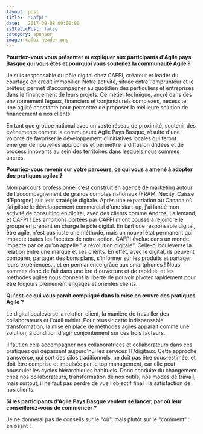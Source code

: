 ```yaml
---
layout: post
title:  "Cafpi"
date:   2017-09-08 09:00:00
isStaticPost: false
category: sponsor
image: cafpi-header.png
---
```


**Pourriez-vous vous présenter et expliquer aux participants d'Agile pays Basque qui vous êtes et pourquoi vous soutenez la communauté Agile ?**

Je suis responsable du pôle digital chez CAFPI, créateur et leader du courtage en crédit immobilier.
Notre activité, située entre l'emprunteur et le prêteur, permet d'accompagner au quotidien des particuliers et entreprises dans le financement de leurs projets.
Ce métier technique, ancré dans des environnement légaux, financiers et conjoncturels complexes, nécessite une agilité constante pour permettre de proposer la meilleure solution de financement à nos clients.

En tant que groupe national avec un vaste réseau de proximité, soutenir des évènements comme la communauté Agile Pays Basque, résulte d'une volonté de favoriser le développement d'initiatives locales qui feront émerger de nouvelles approches et permettre la diffusion d'idées et de process innovants au sein des territoires dans lesquels nous sommes ancrés.

**Pourriez-vous revenir sur votre parcours, ce qui vous a amené à adopter des pratiques agiles ?**

Mon parcours professionnel c’est construit en agence de marketing autour de l’accompagnement de grands comptes nationaux (FRAM, Nexity, Caisse d’Epargne) sur leur stratégie digitale. Après une expatriation au Canada où j’ai piloté le développement commercial d‘une start-up, j'ai lancé mon activité de consulting en digital, avec des clients comme Andros, Lallemand, et CAFPI !
Les ambitions portées par CAFPI m'ont poussé à rejoindre le groupe en prenant en charge le pôle digital.
En tant que responsable digital, être agile, n'est pas juste une méthode, mais un nouvel état permanent qui impacte toutes les facettes de notre action.
CAFPI évolue dans un monde impacté par ce qu’on appelle "la révolution digitale". Celle-ci bouleverse la relation entre une marque et ses clients.
En effet, avec le digital, ils peuvent comparer, partager des bons plans, s’informer sur les produits et partager leurs expériences… et en permanence grâce aux smartphones !
Nous sommes donc de fait dans une ère d'ouverture et de rapidité, et les méthodes agiles nous donnent la liberté de pouvoir pivoter rapidement pour être toujours pleinement engagés et orientés clients.

**Qu'est-ce qui vous parait compliqué dans la mise en œuvre des pratiques Agile ?**

Le digital bouleverse la relation client, la manière de travailler des collaborateurs et l'outil métier. Pour réussir cette indispensable transformation, la mise en place de méthodes agiles apparait comme une solution, à condition d'agir conjointement sur ces trois facteurs.

Il faut en cela accompagner nos collaboratrices et collaborateurs dans ces pratiques qui dépassent aujourd'hui les services IT/digitaux. Cette approche transverse, qui sort des silos traditionnels, ne doit pas être sous-estimée, et doit être comprise et impulsée par le top management, car elle peut bousculer les cycles hiérarchiques habituels.
Donc conduite du changement chez nos collaborateurs, transformation de nos outils, nos modes de travail, mais surtout, il ne faut pas perdre de vue l'objectif final : la satisfaction de nos clients.

**Si les participants d'Agile Pays Basque veulent se lancer, par où leur conseillerez-vous de commencer ?**

Je ne donnerai pas de conseils sur le "où", mais plutôt sur le "comment" : en osant !